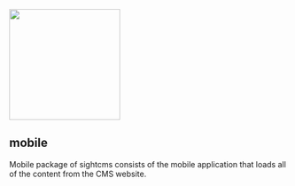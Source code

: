 <picture>
  <source media="(prefers-color-scheme: dark)" srcset="https://sightcms.app/logo_dark.svg">
  <img src="https://sightcms.app/logo.svg" width="200">
</picture>

## mobile

Mobile package of sightcms consists of the mobile application that loads all of the content from the CMS website.